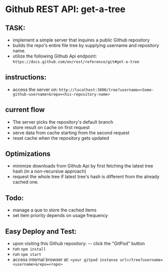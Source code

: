 
# Github REST API: get-a-tree

## TASK:
- implement a simple server that inquires a public Github repository 
- builds the repo's entire file tree by supplying username and repository name.
- utilize the following Github Api endpoint: `https://docs.github.com/en/rest/reference/git#get-a-tree`

## instructions:
- access the server on: `http://localhost:3000/tree?username=<Some-github-username>&repo=<his-repository-name>`

## current flow 
- The server picks the repository's default branch
- store result on  cache on first request
- serve data from cache starting from the second request
- reset cache when the repository gets updated

## Optimizations
- minimize downloads from Github Api by first fetching the latest tree hash (in a non-recursive approach)
- request the whole tree if latest tree's hash is different from the already cached one.
 
## Todo:
- manage a que to store the cached items
- set item priority depends on usage frequency

## Easy Deploy and Test:
- upon visiting this Github repository: 
-- click the "GitPod" button
- run `npm install`
- run `npm start`
- access internal browser at: `<your gitpod instanse url>/tree?username=<username>&repo=<repo>`
